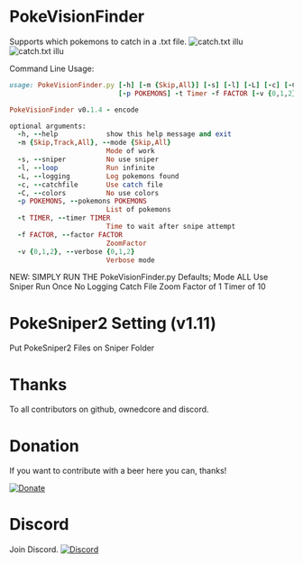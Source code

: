 # PokeVisionFinder

Supports which pokemons to catch in a .txt file.
![catch.txt illu](http://puu.sh/qlvFQ/1e072d06d4.png)
![catch.txt illu](http://puu.sh/qlvJy/d21350db3f.png)




Command Line Usage:


```ruby
usage: PokeVisionFinder.py [-h] [-m {Skip,All}] [-s] [-l] [-L] [-c] [-C]
                           [-p POKEMONS] -t Timer -f FACTOR [-v {0,1,2}]

PokeVisionFinder v0.1.4 - encode

optional arguments:
  -h, --help            show this help message and exit
  -m {Skip,Track,All}, --mode {Skip,All}
                        Mode of work
  -s, --sniper          No use sniper
  -l, --loop            Run infinite
  -L, --logging         Log pokemons found
  -c, --catchfile       Use catch file
  -C, --colors          No use colors
  -p POKEMONS, --pokemons POKEMONS
                        List of pokemons
  -t TIMER, --timer TIMER
                        Time to wait after snipe attempt				
  -f FACTOR, --factor FACTOR
                        ZoomFactor
  -v {0,1,2}, --verbose {0,1,2}
                        Verbose mode
```

NEW: SIMPLY RUN THE PokeVisionFinder.py
Defaults;
Mode ALL
Use Sniper
Run Once
No Logging
Catch File
Zoom Factor of 1
Timer of 10

# PokeSniper2 Setting (v1.11)

Put PokeSniper2 Files on Sniper Folder

# Thanks

To all contributors on github, ownedcore and discord.

# Donation

If you want to contribute with a beer here you can, thanks!

[![Donate](https://img.shields.io/badge/Donate-PayPal-green.svg)](https://www.paypal.com/cgi-bin/webscr?cmd=_s-xclick&hosted_button_id=2DQCFP2CK8EDE)

# Discord
Join Discord.
[![Discord](http://i.imgur.com/NhrW4Mx.png)](http://discord.gg/kdNuCh7)

